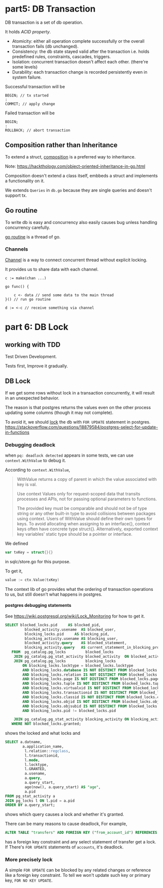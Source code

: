 # part5: DB Transaction

DB transaction is a set of db operation.

It holds *ACID property*.

- Atomicity: either all operation complete successfully or the overall transaction fails (db unchanged).
- Consistency: the db state stayed valid after the transaction i.e. holds predefined rules, constraints, cascades, triggers.
- Isolation: concurrent transaction doesn't affect each other. (there're some levels)
- Durability: each transaction change is recorded persistently even in system failure.

Successful transaction will be
```
BEGIN; // tx started
:
COMMIT; // apply change
```

Failed transaction will be
```
BEGIN;
:
ROLLBACK; // abort transaction
```

## Composition rather than Inheritance

To extend a struct, [composition](https://www.geeksforgeeks.org/composition-in-golang/) is
a preferred way to inheritance.

Note: https://hackthology.com/object-oriented-inheritance-in-go.html

Composition doesn't extend a class itself, embbeds a struct and implements a functionality on it.

We extends `Queries` in `db.go` because they are single queries and doesn't support tx.

## Go routine

To write db is easy and concurrency also easily causes bug unless handling concurrency carefully.

[go routine](https://golangbot.com/goroutines/) is a thread of go.

### Channels

[Channel](https://gobyexample.com/channels) is a way to connect concurrent thread
without explicit locking.

It provides us to share data with each channel.

```
c := make(chan ...)

go func() {

    c <- data // send some data to the main thread
}() // run go routine

d := <-c // receive something via channel

```

# part 6: DB Lock

## working with TDD

Test Driven Development.

Tests first, Improve it gradually.

## DB Lock

If we get some rows without lock in a transaction concurrently,
it will result in an unexpected behavior.

The reason is that postgres returns the values
even on the other process updating some columns (though it may not complete).

To avoid it, we should [lock](https://www.postgresql.org/docs/current/explicit-locking.html)
the db with `FOR UPDATE` statement in postgres. https://stackoverflow.com/questions/18879584/postgres-select-for-update-in-functions

### Debugging deadlock

when `pq: deadlock detected` appears in some tests, we can use `context.WithValue` to debug it.

According to `context.WithValue`,

> WithValue returns a copy of parent in which the value associated with key is val.
>
> Use context Values only for request-scoped data that transits processes and APIs, not for passing optional parameters to functions.
>
> The provided key must be comparable and should not be of type string or any other built-in type to avoid collisions between packages using context. Users of WithValue should define their own types for keys. To avoid allocating when assigning to an interface{}, context keys often have concrete type struct{}. Alternatively, exported context key variables' static type should be a pointer or interface.

We defined
```go
var txKey = struct{}{}
```
in sqlc/store.go for this purpose.

To get it,
```go
value := ctx.Value(txKey)
```

The context lib of go provides what the ordering of transaction operations to us,
but still doesn't what happens in postgres.

#### postgres debugging statements

See https://wiki.postgresql.org/wiki/Lock_Monitoring for how to get it.

```sql
SELECT blocked_locks.pid     AS blocked_pid,
         blocked_activity.usename  AS blocked_user,
         blocking_locks.pid     AS blocking_pid,
         blocking_activity.usename AS blocking_user,
         blocked_activity.query    AS blocked_statement,
         blocking_activity.query   AS current_statement_in_blocking_process
   FROM  pg_catalog.pg_locks         blocked_locks
    JOIN pg_catalog.pg_stat_activity blocked_activity  ON blocked_activity.pid = blocked_locks.pid
    JOIN pg_catalog.pg_locks         blocking_locks 
        ON blocking_locks.locktype = blocked_locks.locktype
        AND blocking_locks.database IS NOT DISTINCT FROM blocked_locks.database
        AND blocking_locks.relation IS NOT DISTINCT FROM blocked_locks.relation
        AND blocking_locks.page IS NOT DISTINCT FROM blocked_locks.page
        AND blocking_locks.tuple IS NOT DISTINCT FROM blocked_locks.tuple
        AND blocking_locks.virtualxid IS NOT DISTINCT FROM blocked_locks.virtualxid
        AND blocking_locks.transactionid IS NOT DISTINCT FROM blocked_locks.transactionid
        AND blocking_locks.classid IS NOT DISTINCT FROM blocked_locks.classid
        AND blocking_locks.objid IS NOT DISTINCT FROM blocked_locks.objid
        AND blocking_locks.objsubid IS NOT DISTINCT FROM blocked_locks.objsubid
        AND blocking_locks.pid != blocked_locks.pid

    JOIN pg_catalog.pg_stat_activity blocking_activity ON blocking_activity.pid = blocking_locks.pid
   WHERE NOT blocked_locks.granted;
```

shows the locked and what locks and

```sql
SELECT a.datname,
        a.application_name,
         l.relation::regclass,
         l.transactionid,
         l.mode,
         l.locktype,
         l.GRANTED,
         a.usename,
         a.query,
         a.query_start,
         age(now(), a.query_start) AS "age",
         a.pid
FROM pg_stat_activity a
JOIN pg_locks l ON l.pid = a.pid
ORDER BY a.query_start;
```

shows which query causes a lock and whether it's granted.

There can be many reasons to cause deadlock, For example,

```sql
ALTER TABLE "transfers" ADD FOREIGN KEY ("from_account_id") REFERENCES "accounts" ("id");
```

has a foreign key constraint and any select statement of transfer get a lock.
If There's `FOR UPDATE` statements of `accounts`, it's deadlock.

### More precisely lock

A simple `FOR UPDATE` can be blocked by any related changes or reference like a foreign key constraint.
To tell we won't update such key or primary key, `FOR NO KEY UPDATE`.
